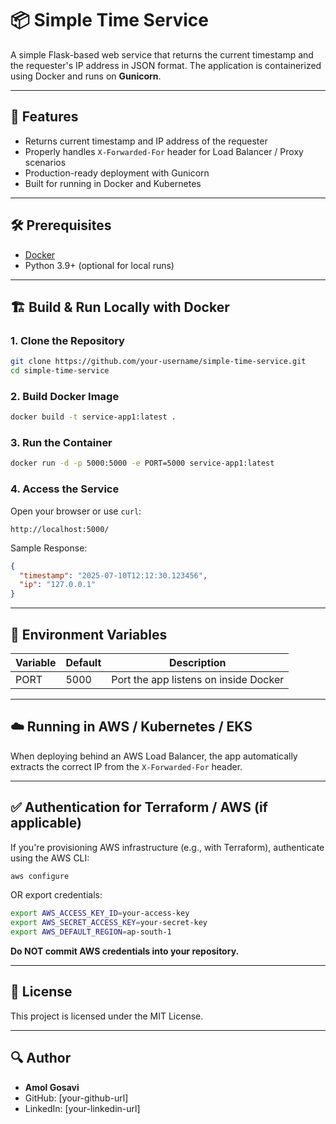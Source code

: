 # 📦 Simple Time Service

A simple Flask-based web service that returns the current timestamp and the requester's IP address in JSON format.
The application is containerized using Docker and runs on **Gunicorn**.

---

## 🚀 Features

- Returns current timestamp and IP address of the requester
- Properly handles `X-Forwarded-For` header for Load Balancer / Proxy scenarios
- Production-ready deployment with Gunicorn
- Built for running in Docker and Kubernetes

---

## 🛠️ Prerequisites

- [Docker](https://docs.docker.com/get-docker/)
- Python 3.9+ (optional for local runs)

---

## 🏗️ Build & Run Locally with Docker

### 1. Clone the Repository

```bash
git clone https://github.com/your-username/simple-time-service.git
cd simple-time-service
```

### 2. Build Docker Image

```bash
docker build -t service-app1:latest .
```

### 3. Run the Container

```bash
docker run -d -p 5000:5000 -e PORT=5000 service-app1:latest
```

### 4. Access the Service

Open your browser or use `curl`:
```
http://localhost:5000/
```

Sample Response:
```json
{
  "timestamp": "2025-07-10T12:12:30.123456",
  "ip": "127.0.0.1"
}
```

---

## 🔧 Environment Variables

| Variable | Default | Description                          |
|---------|---------|--------------------------------------|
| PORT    | 5000    | Port the app listens on inside Docker |

---

## ☁️ Running in AWS / Kubernetes / EKS

When deploying behind an AWS Load Balancer, the app automatically extracts the correct IP from the `X-Forwarded-For` header.

---

## ✅ Authentication for Terraform / AWS (if applicable)

If you're provisioning AWS infrastructure (e.g., with Terraform), authenticate using the AWS CLI:

```bash
aws configure
```
OR export credentials:

```bash
export AWS_ACCESS_KEY_ID=your-access-key
export AWS_SECRET_ACCESS_KEY=your-secret-key
export AWS_DEFAULT_REGION=ap-south-1
```

**Do NOT commit AWS credentials into your repository.**

---

## 📝 License

This project is licensed under the MIT License.

---

## 🔍 Author

- **Amol Gosavi**
- GitHub: [your-github-url]
- LinkedIn: [your-linkedin-url]
